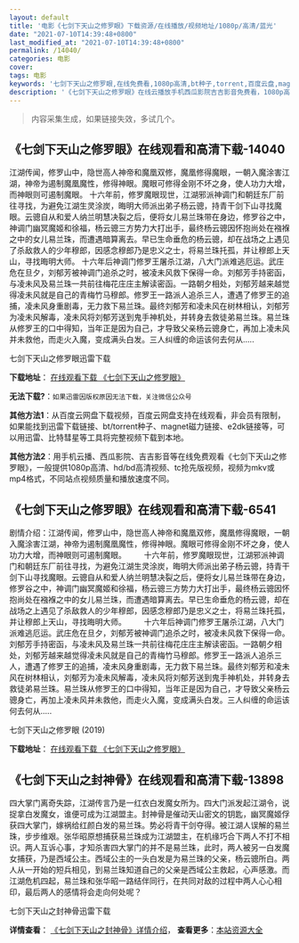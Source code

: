 ```yaml
---
layout: default
title: '电影《七剑下天山之修罗眼》下载资源/在线播放/视频地址/1080p/高清/蓝光'
date: "2021-07-10T14:39:48+0800"
last_modified_at: "2021-07-10T14:39:48+0800"
permalink: /14040/
categories: 电影
cover:
tags: 电影
keywords: '七剑下天山之修罗眼,在线免费看,1080p高清,bt种子,torrent,百度云盘,magnet,磁力链,迅雷下载资源'
description: '《七剑下天山之修罗眼》在线云播放手机西瓜影院吉吉影音免费看，1080p高清bd/hd未删减完整版和tc抢先枪版，mkv/mp4格式，附带bt/torrent种子、magnet/磁力链、百度云盘、网盘资源迅雷下载链接'
---
```


>内容采集生成，如果链接失效，多试几个。


## 《七剑下天山之修罗眼》在线观看和高清下载-14040

江湖传闻，修罗山中，隐世高人神帝和魔凰双修，魔凰修得魔眼，一朝入魔涂害江湖，神帝为遏制魔凰魔性，修得神眼。魔眼可修得金刚不坏之身，使人功力大增，而神眼则可遏制魔眼。 十六年前，修罗魔眼现世，江湖邪派神调门和朝廷东厂前往寻找，为避免江湖生灵涂炭，晦明大师派出弟子杨云骢，持青干剑下山寻找魔眼。云骢自从和爱人纳兰明慧决裂之后，便将女儿易兰珠带在身边，修罗谷之中，神调门幽冥魔姬和徐福，杨云骢三方势力大打出手，最终杨云骢因怀抱尚处在襁褓之中的女儿易兰珠，而遭遇暗算离去。早已生命垂危的杨云骢，却在战场之上遇见了杀敌救人的少年穆郎，因感念穆郎乃是忠义之士，将易兰珠托孤，并让穆郎上天山，寻找晦明大师。 十六年后神调门修罗王屠杀江湖，八大门派难逃厄运。武庄危在旦夕，刘郁芳被神调门追杀之时，被凌未风救下保得一命。刘郁芳手持密函，与凌未风及易兰珠一共前往梅花庄庄主解读密函。一路朝夕相处，刘郁芳越来越觉得凌未风就是自己的青梅竹马穆郎。修罗王一路派人追杀三人，遭遇了修罗王的追捕，凌未风身重剧毒，无力救下易兰珠。最终刘郁芳和凌未风在树林相认，刘郁芳为凌未风解毒，凌未风将刘郁芳送到鬼手神机处，并转身去救徒弟易兰珠。易兰珠从修罗王的口中得知，当年正是因为自己，才导致父亲杨云骢身亡，再加上凌未风并未救他，而走火入魔，变成满头白发。三人纠缠的命运该何去何从.....


七剑下天山之修罗眼迅雷下载

**下载地址**： [在线观看下载 《七剑下天山之修罗眼》](https://www.993dy.com//vod-detail-id-34735.html) 


**无法下载?**：`如果迅雷因版权原因无法下载，关注微信公众号 `

**其他方法1**：从百度云网盘下载视频，百度云网盘支持在线观看，非会员有限制，如果能找到迅雷下载链接、bt/torrent种子、magnet磁力链接、e2dk链接等，可以用迅雷、比特彗星等工具将完整视频下载到本地。

**其他方法2**：用手机云播、西瓜影院、吉吉影音等在线免费观看《七剑下天山之修罗眼》，一般提供1080p高清、hd/bd高清视频、tc抢先版视频，视频为mkv或mp4格式，不同站点视频质量和播放速度不同。


## 《七剑下天山之修罗眼》在线观看和高清下载-6541

剧情介绍：江湖传闻，修罗山中，隐世高人神帝和魔凰双修，魔凰修得魔眼，一朝入魔涂害江湖，神帝为遏制魔凰魔性，修得神眼。魔眼可修得金刚不坏之身，使人功力大增，而神眼则可遏制魔眼。 　　十六年前，修罗魔眼现世，江湖邪派神调门和朝廷东厂前往寻找，为避免江湖生灵涂炭，晦明大师派出弟子杨云骢，持青干剑下山寻找魔眼。云骢自从和爱人纳兰明慧决裂之后，便将女儿易兰珠带在身边，修罗谷之中，神调门幽冥魔姬和徐福，杨云骢三方势力大打出手，最终杨云骢因怀抱尚处在襁褓之中的女儿易兰珠，而遭遇暗算离去。早已生命垂危的杨云骢，却在战场之上遇见了杀敌救人的少年穆郎，因感念穆郎乃是忠义之士，将易兰珠托孤，并让穆郎上天山，寻找晦明大师。 　　十六年后神调门修罗王屠杀江湖，八大门派难逃厄运。武庄危在旦夕，刘郁芳被神调门追杀之时，被凌未风救下保得一命。刘郁芳手持密函，与凌未风及易兰珠一共前往梅花庄庄主解读密函。一路朝夕相处，刘郁芳越来越觉得凌未风就是自己的青梅竹马穆郎。修罗王一路派人追杀三人，遭遇了修罗王的追捕，凌未风身重剧毒，无力救下易兰珠。最终刘郁芳和凌未风在树林相认，刘郁芳为凌未风解毒，凌未风将刘郁芳送到鬼手神机处，并转身去救徒弟易兰珠。易兰珠从修罗王的口中得知，当年正是因为自己，才导致父亲杨云骢身亡，再加上凌未风并未救他，而走火入魔，变成满头白发。三人纠缠的命运该何去何从.....


七剑下天山之修罗眼 (2019)

**下载地址**： [在线观看下载 《七剑下天山之修罗眼》](https://www.btbtdy.me/btdy/dy14738.html) 


## 《七剑下天山之封神骨》在线观看和高清下载-13898

四大掌门离奇失踪，江湖传言乃是一红衣白发魔女所为。四大门派发起江湖令，说捉拿白发魔女，谁便可成为江湖盟主。封神骨是催动天山密文的钥匙，幽冥魔姬俘获四大掌门，嫁祸给红颜白发的易兰珠。势必将青干剑夺得。被江湖人误解的易兰珠，步步维艰。张华昭原想捕获易兰珠成为江湖盟主，在机缘巧合下两人不打不相识。两人互诉心事，才知杀害四大掌门的并不是易兰珠，此时，两人被另一白发魔女捕获，乃是西域公主。西域公主的一头白发是为易兰珠的父亲，杨云骢所白。两人从一开始的短兵相见，到易兰珠知道自己的父亲是西域公主救起，心声感激。而江湖危机四起，易兰珠和张华昭一路结伴同行，在共同对敌的过程中两人心心相印，最后两人的感情将会走向何处呢？


七剑下天山之封神骨迅雷下载

**详情查看**： [《七剑下天山之封神骨》详情介绍](/movie/13898/)， **查看更多**：[本站资源大全](/movie/t/all/)

